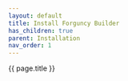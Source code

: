 ```yaml
---
layout: default
title: Install Forguncy Builder
has_children: true
parent: Installation
nav_order: 1
---
```


{{ page.title }}

